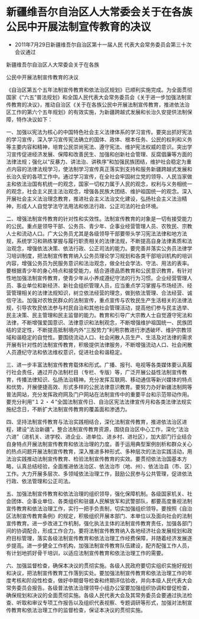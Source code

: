 # 新疆维吾尔自治区人大常委会关于在各族公民中开展法制宣传教育的决议

- 2011年7月29日新疆维吾尔自治区第十一届人民
代表大会常务委员会第三十次会议通过

<!-- INFO END -->

新疆维吾尔自治区人大常委会关于在各族

公民中开展法制宣传教育的决议

《自治区第五个五年法制宣传教育和依法治区规划》已顺利实施完成。为全面贯彻国家《“六五”普法规划》和全国人民代表大会常务委员会《关于进一步加强法制宣传教育的决议》，推动自治区《关于在各族公民中开展法制宣传教育，推进依法治区工作的第六个五年规划》的有效实施，为新疆跨越式发展和长治久安提供法制保障，特作决议如下：

一、加强以宪法为核心的中国特色社会主义法律体系的学习宣传。要突出抓好宪法的学习宣传，深入学习宣传宪法确立的国体、政体、根本任务、公民的权利和义务等主要内容和精神，培育公民崇尚宪法、遵守宪法、维护宪法权威的意识。突出学习宣传促进经济发展、保障和改善民生、加强和创新社会管理、反腐倡廉等方面的法律法规；强化以“反暴力、讲法治、讲秩序”和加强民族团结，维护社会稳定为重点内容的法律法规学习，使法制学习宣传真正落实到支持和服务新疆跨越式发展和长治久安的各项工作中。通过学习宣传，在全社会牢固树立党的领导、人民当家做主和依法治国有机统一的观念，国家一切权力属于人民的观念，权利与义务相统一的观念，社会主义民主法治观念，增强各民族大团结、维护祖国统一的观念。深入开展社会主义法治理念教育，推进社会主义法治文化建设，弘扬社会主义法治精神，形成人人自觉学法守法用法和依法行政、公正司法的社会环境。

二、增强法制宣传教育的针对性和实效性。法制宣传教育的对象是一切有接受能力的公民。重点是领导干部、公务员、青少年、企事业经营管理人员、农牧民、宗教人士和流动人口。广大公务员尤其是各级领导干部要带头学习宪法法律和地方法规，系统学习和熟练掌握与履行职责相关的法律法规，不断提高自身法律素质和法治观念，增强依法决策、依法行政、公正司法的能力。要完善并落实公务员法律学习培训制度，把法制宣传教育纳入公务员理论学习规划和各类干部培训机构的培训内容，增强公务员为民服务意识和法治观念，做全社会学法、守法、用法的表率。要根据青少年的身心特点和接受能力，结合道德品质教育和公民意识教育，有针对性地加强法制宣传教育，使青少年从小养成遵纪守法的行为习惯。企业经营管理人员、事业单位和新经济、新社会组织管理人员，应当重点学习掌握与市场经济、经营管理相关的法律法规知识，树立依法经营的理念，做到依法管理、合法经营、诚信守法。加强对农牧民群众的法制宣传，重点宣传与农牧民生产生活相关的法律法规，引导农牧民依法参与村民自治和其他社会管理活动，提高他们参与民主选举、民主决策、民主管理和民主监督的能力。教育和引导广大宗教人士自觉遵守宪法和法律，不断增强爱国意识、法律意识和法制观念，不断增强维护祖国统一、民族团结的坚定性，不断提高抵制境内外“三股势力”利用宗教进行渗透破坏、维护宗教领域和谐稳定的自觉性。要围绕流动人口、社会闲散人员生产、生活及对法律的需求开展有针对性的法制宣传教育，积极提供法律服务，不断增强流动人口、社会闲散人员遵纪守法和依法维权意识，促进社会和谐稳定。

三、进一步丰富法制宣传教育载体和形式。广播、报刊、电视等各类媒体要认真履行社会责任，通过开办法制栏目（专栏、专版）等，广泛开展公益性法制宣传教育，传播法律知识、弘扬法治精神。充分发挥互联网、移动通信等新兴媒体的特点和优势，开展便捷高效、形式多样的公民法律意识教育。要努力办好新疆法制网等普法网站，充分发挥政府网及门户网站在法制宣传中的重要平台和示范带动作用。要充分利用“１２・４”全国法制宣传日、自治区宪法法律宣传月和各类法律法规实施纪念日，不断扩大法制宣传教育的覆盖面和渗透力。

四、坚持法制宣传教育与法治实践相结合，深化法制宣传教育，推进依法治区进程，建设“法治新疆”。整合法制宣传教育资源，围绕自治区中心工作，深化“法治六进”（进机关、进学校、进企业、进单位、进乡村、进社区），加大部门行业结合自身特点开展法制宣传教育和依法治理的力度。善于运用典型案例剖析和群众关心的热点问题开展法制宣传教育，深入推进多种形式、多种层次的法治实践活动，用法治实践推动法制宣传教育、检验法制宣传教育的实效。要贯彻依法治国基本方略，认真总结经验，全面推进依法治区、依法治市（地、州）、依法治县（市、区）工作。大力开展多层次、多领域依法治理工作，鼓励公民参与公共管理，促进依法行政、依法管理和公正司法。

五、加强法制宣传教育和依法治理的组织领导，强化保障机制。各级国家机关、社会团体、企事业单位、各类组织和驻疆人民解放军和武警部队，都要高度重视法制宣传教育和依法治理工作，实行一把手负责制，切实加强组织领导。要按照《自治区法制宣传教育条例》的规定，积极组织开展本部门、本单位以及面向社会的法制宣传教育。进一步改进工作机制，强化执法主体的法制宣传教育责任，加强各部门间的协调配合，形成工作合力。要将法制宣传教育纳入各地经济社会发展规划和政府目标管理，落实各级法制宣传教育和依法治理工作经费保障，并随着经济发展逐步提高。进一步健全工作机构，加强法制宣传教育队伍建设，配齐配强工作人员，有计划地抓好骨干培训，以适应法制宣传教育和依法治理工作的需要。

六、加强监督检查，确保本决议的贯彻实施。各级人民政府要切实组织实施好规划和决议，把法制宣传教育工作落到实处。要加强法制宣传教育和依法治理工作的年度考核和阶段性检查，做好中期督导检查和终期评估验收，并向本级人民代表大会常务委员会报告。各级普法依法治理领导小组办公室要加强组织协调和督促检查，确保规划和决议的全面贯彻实施。各级人民代表大会及其常务委员会要通过执法检查、听取和审议专项工作报告以及组织代表视察、专题调研等形式，加强对法制宣传教育和依法治理工作的监督检查，保证本决议的贯彻实施。
